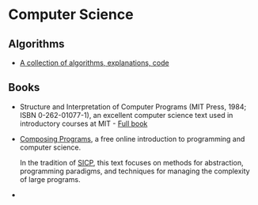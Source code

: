 # Computer Science

## Algorithms

* [A collection of algorithms, explanations, code](https://github.com/labuladong/fucking-algorithm/tree/english)

## Books

* Structure and Interpretation of Computer Programs \(MIT Press, 1984; ISBN 0-262-01077-1\), an excellent computer science text used in introductory courses at MIT - [Full book](https://mitpress.mit.edu/sites/default/files/sicp/index.html)
* [Composing Programs](http://www.composingprograms.com), a free online introduction to programming and computer science.

  In the tradition of [SICP](http://mitpress.mit.edu/sicp/), this text focuses on methods for abstraction, programming paradigms, and techniques for managing the complexity of large programs.

* 
